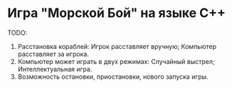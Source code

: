 # Игра "Морской Бой" на языке C++
TODO:
1. Расстановка кораблей:
  Игрок расставляет вручную;
  Компьютер расставляет за игрока.
2. Компьютер может играть в двух режимах:
  Случайный выстрел;
  Интеллектуальная игра.
3. Возможность остановки, приостановки, нового запуска игры.
